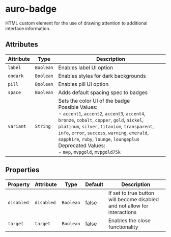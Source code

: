 # auro-badge

HTML custom element for the use of drawing attention to additional interface information.

## Attributes

| Attribute | Type      | Description                                      |
|-----------|-----------|--------------------------------------------------|
| `label`   | `Boolean` | Enables label UI option                          |
| `ondark`  | `Boolean` | Enables styles for dark backgrounds              |
| `pill`    | `Boolean` | Enables pill UI option                           |
| `space`   | `Boolean` | Adds default spacing spec to badges              |
| `variant` | `String`  | Sets the color UI of the badge<br />Possible Values:<br />- `accent1`, `accent2`, `accent3`, `accent4`, `bronze`, `cobalt`, `copper`, `gold`, `nickel`, `platinum`, `silver`, `titanium`, `transparent`, `info`, `error`, `success`, `warning`, `emerald`, `sapphire`, `ruby`, `lounge`, `loungeplus`<br />Deprecated Values:<br />- `mvp`, `mvpgold`, `mvpgold75k` |

## Properties

| Property   | Attribute  | Type      | Default | Description                                      |
|------------|------------|-----------|---------|--------------------------------------------------|
| `disabled` | `disabled` | `Boolean` | false   | If set to true button will become disabled and not allow for interactions |
| `target`   | `target`   | `Boolean` | false   | Enables the close functionality                  |

